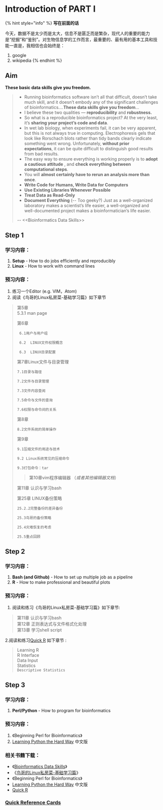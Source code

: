 # Introduction of PART I

{% hint style="info" %}
**写在前面的话**

今天，数据不是太少而是太大，信息不是匮乏而是繁杂，现代人的重要的能力是“挖掘”和“鉴别”。对生物信息学的工作而言，最重要的、最有用的基本工具和技能一直是，我相信也会始终是：

1. google
2. wikipedia
{% endhint %}

## **Aim**

**These basic data skills give you freedom.**

> * Running bioinformatics software isn’t all that difficult, doesn’t take much skill, and it doesn’t embody any of the significant challenges of bioinformatics.…**These data skills give you freedom**…
> * I believe these two qualities — **reproducibility** and **robustness.**
> * So what is a reproducible bioinformatics project? At the very least, it’s **sharing your project’s code and data**.  
> * In wet lab biology, when experiments fail, it can be very apparent, but this is not always true in computing. Electrophoresis gels that look like Rorschach blots rather than tidy bands clearly indicate something went wrong. Unfortunately, **without prior expectations**, it can be quite difficult to distinguish good results from bad results.
> * The easy way to ensure everything is working properly is to **adopt a cautious attitude** , and **check everything between computational steps**.
> * You will **almost certainly have to rerun an analysis more than once**.
> * **Write Code for Humans, Write Data for Computers**
> * **Use Existing Libraries Whenever Possible**
> * **Treat Data as Read-Only**
> * **Document Everything** \(-- Too geeky?\) Just as a well-organized laboratory makes a scientist’s life easier, a well-organized and well-documented project makes a bioinformatician’s life easier.
>
> -- &lt;&lt;Bioinformatics Data Skills&gt;&gt;

## Step 1

### 学习内容：

1. **Setup** - How to do  jobs efficiently and reproducibly 
2. **Linux** - How to work with command lines

### 预习内容：

1. 练习一个Editor \(e.g. VIM，Atom\)  
2. 阅读《鸟哥的Linux私房菜-基础学习篇》如下章节

> 第5章  
> 5.3.1 man page
>
> 第6章
>
> ```text
>  6.1用户与用户组
>
>  6.2  LINUX文件权限概念
>
>  6.3  LINUX目录配置
> ```
>
> 第7章Linux文件与目录管理
>
> ```text
> 7.1目录与路径
>
> 7.2文件与目录管理
>
> 7.3文件内容查阅
>
> 7.5命令与文件的查询
>
> 7.6权限与命令间的关系
> ```
>
> 第8章
>
> ```text
> 8.2文件系统的简单操作
> ```
>
> 第9章
>
> ```text
> 9.1压缩文件的用途与技术
>
> 9.2 Linux系统常见的压缩命令
>
> 9.3打包命令：tar
> ```
>
> > 第10章vim程序编辑器 （_或者其他编辑器文档_）
>
> 第11章 认识与学习bash
>
> 第25章 LINUX备份策略
>
> ```text
> 25.2.2完整备份的差异备份
>
> 25.3鸟哥的备份策略
>
> 25.4灾难恢复的考虑
>
> 25.5重点回顾
> ```

## Step 2

### 学习内容：

1. **Bash \(and Github\)** - How to set up multiple job as a pipeline
2. **R** - How to make professional and beautiful plots

### 预习内容：

1. 阅读和练习《鸟哥的Linux私房菜-基础学习篇》如下章节:

> 第11章 认识与学习bash  
> 第12章 正则表达式与文件格式化处理  
> 第13章 学习shell script

2.阅读和练习[Quick R](https://www.statmethods.net/) 如下章节 :

> Learning R  
> R Interface  
> Data Input  
> Statistics  
> `Descriptive Statistics`

## Step 3

### 学习内容：

1. **Perl/Python** - How to program for bioinformatics

### 预习内容：

1. 《Beginning Perl for Bioinformatics》
2. [Learning Python the Hard Way](https://www.gitbook.com/book/flyouting/learn-python-the-hard-way-cn/details) 中文版

### 相关书籍下载：

* 《[Bioinformatics Data Skills](https://www.jianguoyun.com/p/Dd9aSb4Q0NLuBRjJ9UY)》
* 《[鸟哥的Linux私房菜-基础学习篇](https://www.jianguoyun.com/p/Dd9aSb4Q0NLuBRjJ9UY)》
* 《Beginning Perl for Bioinformatics》
* [Learning Python the Hard Way](https://www.gitbook.com/book/flyouting/learn-python-the-hard-way-cn/details) 中文版
* [Quick R](https://www.statmethods.net/)

### [Quick Reference Cards](https://github.com/lulab/training/tree/master/assets/training_book/refcards)



